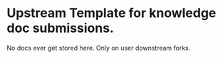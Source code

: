 # Upstream Template for knowledge doc submissions.

No docs ever get stored here. Only on user downstream forks.
